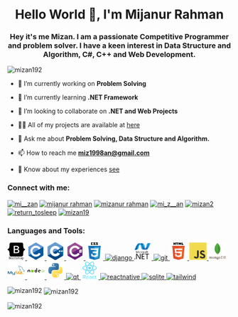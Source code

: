 <!--
**mizan192/mizan192** is a ✨ _special_ ✨ repository because its `README.md` (this file) appears on your GitHub profile.

Here are some ideas to get you started:

Hi, I’m mizan

-->
<h1 align="center">Hello World 👋, I'm Mijanur Rahman</h1>
<h3 align="center">Hey it's me Mizan. I am a passionate Competitive Programmer and problem solver. I have a keen interest in Data Structure and Algorithm, C#, C++ and Web Development.</h3>

<p align="left"> <img src="https://komarev.com/ghpvc/?username=mizan192&label=Profile%20views&color=0e75b6&style=flat" alt="mizan192" /> </p>


- 🔭 I’m currently working on **Problem Solving**

- 🌱 I’m currently learning **.NET Framework**

- 👯 I’m looking to collaborate on **.NET and Web Projects**

- 👨‍💻 All of my projects are available at [here](https://github.com/mizan192)

- 💬 Ask me about **Problem Solving, Data Structure and Algorithm.**

- 📫 How to reach me **miz1998an@gmail.com**

- 📄 Know about my experiences [see](https://drive.google.com/file/d/1hy-K6_6lOyMoyOq_K7bGYhAA7RraX7Vh/view?usp=sharing)

<h3 align="left">Connect with me:</h3>
<p align="left">
<a href="https://twitter.com/mi__zan" target="blank"><img align="center" src="https://raw.githubusercontent.com/rahuldkjain/github-profile-readme-generator/master/src/images/icons/Social/twitter.svg" alt="mi__zan" height="30" width="40" /></a>
<a href="https://linkedin.com/in/mijanur rahman" target="blank"><img align="center" src="https://raw.githubusercontent.com/rahuldkjain/github-profile-readme-generator/master/src/images/icons/Social/linked-in-alt.svg" alt="mijanur rahman" height="30" width="40" /></a>
<a href="https://fb.com/mizanur rahman" target="blank"><img align="center" src="https://raw.githubusercontent.com/rahuldkjain/github-profile-readme-generator/master/src/images/icons/Social/facebook.svg" alt="mizanur rahman" height="30" width="40" /></a>
<a href="https://instagram.com/mi_z__an" target="blank"><img align="center" src="https://raw.githubusercontent.com/rahuldkjain/github-profile-readme-generator/master/src/images/icons/Social/instagram.svg" alt="mi_z__an" height="30" width="40" /></a>
<a href="https://www.codechef.com/users/mizan2" target="blank"><img align="center" src="https://cdn.jsdelivr.net/npm/simple-icons@3.1.0/icons/codechef.svg" alt="mizan2" height="30" width="40" /></a>
<a href="https://codeforces.com/profile/return_tosleep" target="blank"><img align="center" src="https://raw.githubusercontent.com/rahuldkjain/github-profile-readme-generator/master/src/images/icons/Social/codeforces.svg" alt="return_tosleep" height="30" width="40" /></a>
<a href="https://www.leetcode.com/mizan19" target="blank"><img align="center" src="https://raw.githubusercontent.com/rahuldkjain/github-profile-readme-generator/master/src/images/icons/Social/leet-code.svg" alt="mizan19" height="30" width="40" /></a>
</p>

<h3 align="left">Languages and Tools:</h3>
<p align="left"> <a href="https://getbootstrap.com" target="_blank" rel="noreferrer"> <img src="https://raw.githubusercontent.com/devicons/devicon/master/icons/bootstrap/bootstrap-plain-wordmark.svg" alt="bootstrap" width="40" height="40"/> </a> <a href="https://www.cprogramming.com/" target="_blank" rel="noreferrer"> <img src="https://raw.githubusercontent.com/devicons/devicon/master/icons/c/c-original.svg" alt="c" width="40" height="40"/> </a> <a href="https://www.w3schools.com/cpp/" target="_blank" rel="noreferrer"> <img src="https://raw.githubusercontent.com/devicons/devicon/master/icons/cplusplus/cplusplus-original.svg" alt="cplusplus" width="40" height="40"/> </a> <a href="https://www.w3schools.com/cs/" target="_blank" rel="noreferrer"> <img src="https://raw.githubusercontent.com/devicons/devicon/master/icons/csharp/csharp-original.svg" alt="csharp" width="40" height="40"/> </a> <a href="https://www.w3schools.com/css/" target="_blank" rel="noreferrer"> <img src="https://raw.githubusercontent.com/devicons/devicon/master/icons/css3/css3-original-wordmark.svg" alt="css3" width="40" height="40"/> </a> <a href="https://www.djangoproject.com/" target="_blank" rel="noreferrer"> <img src="https://cdn.worldvectorlogo.com/logos/django.svg" alt="django" width="40" height="40"/> </a> <a href="https://dotnet.microsoft.com/" target="_blank" rel="noreferrer"> <img src="https://raw.githubusercontent.com/devicons/devicon/master/icons/dot-net/dot-net-original-wordmark.svg" alt="dotnet" width="40" height="40"/> </a> <a href="https://git-scm.com/" target="_blank" rel="noreferrer"> <img src="https://www.vectorlogo.zone/logos/git-scm/git-scm-icon.svg" alt="git" width="40" height="40"/> </a> <a href="https://www.w3.org/html/" target="_blank" rel="noreferrer"> <img src="https://raw.githubusercontent.com/devicons/devicon/master/icons/html5/html5-original-wordmark.svg" alt="html5" width="40" height="40"/> </a> <a href="https://developer.mozilla.org/en-US/docs/Web/JavaScript" target="_blank" rel="noreferrer"> <img src="https://raw.githubusercontent.com/devicons/devicon/master/icons/javascript/javascript-original.svg" alt="javascript" width="40" height="40"/> </a> <a href="https://www.mongodb.com/" target="_blank" rel="noreferrer"> <img src="https://raw.githubusercontent.com/devicons/devicon/master/icons/mongodb/mongodb-original-wordmark.svg" alt="mongodb" width="40" height="40"/> </a> <a href="https://www.mysql.com/" target="_blank" rel="noreferrer"> <img src="https://raw.githubusercontent.com/devicons/devicon/master/icons/mysql/mysql-original-wordmark.svg" alt="mysql" width="40" height="40"/> </a> <a href="https://nodejs.org" target="_blank" rel="noreferrer"> <img src="https://raw.githubusercontent.com/devicons/devicon/master/icons/nodejs/nodejs-original-wordmark.svg" alt="nodejs" width="40" height="40"/> </a> <a href="https://www.python.org" target="_blank" rel="noreferrer"> <img src="https://raw.githubusercontent.com/devicons/devicon/master/icons/python/python-original.svg" alt="python" width="40" height="40"/> </a> <a href="https://www.qt.io/" target="_blank" rel="noreferrer"> <img src="https://upload.wikimedia.org/wikipedia/commons/0/0b/Qt_logo_2016.svg" alt="qt" width="40" height="40"/> </a> <a href="https://reactjs.org/" target="_blank" rel="noreferrer"> <img src="https://raw.githubusercontent.com/devicons/devicon/master/icons/react/react-original-wordmark.svg" alt="react" width="40" height="40"/> </a> <a href="https://reactnative.dev/" target="_blank" rel="noreferrer"> <img src="https://reactnative.dev/img/header_logo.svg" alt="reactnative" width="40" height="40"/> </a> <a href="https://www.sqlite.org/" target="_blank" rel="noreferrer"> <img src="https://www.vectorlogo.zone/logos/sqlite/sqlite-icon.svg" alt="sqlite" width="40" height="40"/> </a> <a href="https://tailwindcss.com/" target="_blank" rel="noreferrer"> <img src="https://www.vectorlogo.zone/logos/tailwindcss/tailwindcss-icon.svg" alt="tailwind" width="40" height="40"/> </a> </p>

<p><img align="left" src="https://github-readme-stats.vercel.app/api/top-langs?username=mizan192&show_icons=true&locale=en&layout=compact" alt="mizan192" /></p>

<p>&nbsp;<img align="center" src="https://github-readme-stats.vercel.app/api?username=mizan192&show_icons=true&locale=en" alt="mizan192" /></p>

<p><img align="center" src="https://github-readme-streak-stats.herokuapp.com/?user=mizan192&" alt="mizan192" /></p>

<!--
<p align="left"> <a href="https://github.com/ryo-ma/github-profile-trophy"><img src="https://github-profile-trophy.vercel.app/?username=mizan192" alt="mizan192" /></a> </p>
-->
